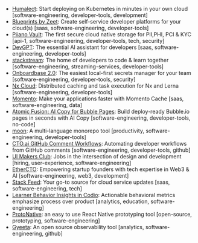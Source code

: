 - [Humalect](https://humalect.com): Start deploying on Kubernetes in minutes in your own cloud \[software-engineering, developer-tools, development\]
- [Blueprints by Zeet](https://zeet.co): Create self-service developer platforms for your cloud(s) \[saas, software-engineering, developer-tools\]
- [Piiano Vault](https://xph.piiano.com/): The first secure cloud native storage for PII,PHI, PCI & KYC \[api-1, software-engineering, developer-tools, tech, security\]
- [DevGPT](https://www.getdevkit.com/): The essential AI assistant for developers \[saas, software-engineering, developer-tools\]
- [stackstream](https://stack-stream.com/): The home of developers to code & learn together \[software-engineering, streaming-services, developer-tools\]
- [Onboardbase 2.0](https://onboardbase.com/): The easiest local-first secrets manager for your team \[software-engineering, developer-tools, security\]
- [Nx Cloud](https://nx.app): Distributed caching and task execution for Nx and Lerna \[software-engineering, developer-tools\]
- [Momento](https://www.gomomento.com/): Make your applications faster with Momento Cache \[saas, software-engineering, data\]
- [Atomic Fusion: AI Copy for Bubble Pages](https://atomicfusion.io): Build deploy-ready Bubble.io pages in seconds with AI Copy \[software-engineering, developer-tools, no-code\]
- [moon](https://moonrepo.dev/moon): A multi-language monorepo tool \[productivity, software-engineering, developer-tools\]
- [CTO.ai GitHub Comment Workflows](https://cto.ai/blog/automating-developer-workflows-from-github-comments/): Automating developer workflows from GitHub comments \[software-engineering, developer-tools, github\]
- [UI Makers Club](https://UImakers.club): Jobs in the intersection of design and development \[hiring, user-experience, software-engineering\]
- [EtherCTO](https://ethercto.com): Empowering startup founders with tech expertise in Web3 & AI \[software-engineering, web3, development\]
- [Stack Feed](https://stackfeed.io/): Your go-to source for cloud service updates \[saas, software-engineering, tech\]
- [Learner Behavior Insights in Codio](https://www.codio.com/features/learning-insights): Actionable behavioral metrics emphasize process over product \[analytics, education, software-engineering\]
- [ProtoNative](https://protonative.com/): an easy to use React Native prototyping tool \[open-source, prototyping, software-engineering\]
- [Gyeeta](https://gyeeta.io): An open source observability tool \[analytics, software-engineering, github\]